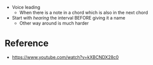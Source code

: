 - Voice leading
	- When there is a note in a chord which is also in the next chord
- Start with *hearing* the interval BEFORE giving it a name
	- Other way around is much harder


# Reference
- https://www.youtube.com/watch?v=kXBCNDX28c0